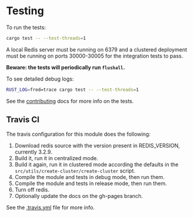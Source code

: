 Testing
=======

To run the tests:

```bash
cargo test -- --test-threads=1
```

A local Redis server must be running on 6379 and a clustered deployment must be running on ports 30000-30005 for the integration tests to pass.

**Beware: the tests will periodically run `flushall`.**

To see detailed debug logs:

```bash
RUST_LOG=fred=trace cargo test -- --test-threads=1
```

See the [contributing](../CONTRIBUTING.md) docs for more info on the tests.

## Travis CI

The travis configuration for this module does the following:

1. Download redis source with the version present in REDIS_VERSION, currently 3.2.9.
2. Build it, run it in centralized mode.
3. Build it again, run it in clustered mode according the defaults in the `src/utils/create-cluster/create-cluster` script.
4. Compile the module and tests in debug mode, then run them.
5. Compile the module and tests in release mode, then run them.
6. Turn off redis.
7. Optionally update the docs on the gh-pages branch.

See the [.travis.yml](../.travis.yml) file for more info.
